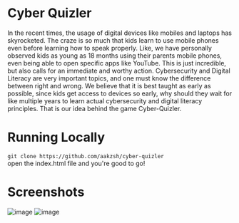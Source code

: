 # Cyber Quizler
In the recent times, the usage of digital devices like mobiles and laptops has skyrocketed. The craze is so much that kids learn to use mobile phones even before learning how to speak properly. Like, we have personally observed kids as young as 18 months using their parents mobile phones, even being able to open specific apps like YouTube. This is just incredible, but also calls for an immediate and worthy action. Cybersecurity and Digital Literacy are very important topics, and one must know the difference between right and wrong. We believe that it is best taught as early as possible, since kids get access to devices so early, why should they wait for like multiple years to learn actual cybersecurity and digital literacy principles. That is our idea behind the game Cyber-Quizler.

# Running Locally
```git clone https://github.com/aakzsh/cyber-quizler``` <br>
open the index.html file and you're good to go!

# Screenshots
![image](https://user-images.githubusercontent.com/69726390/167470029-284e5841-70c7-4a47-a59e-d37f446a33c3.png)
![image](https://user-images.githubusercontent.com/69726390/167470072-b884242d-04da-41ee-a14e-1134d0d8ecb1.png)
